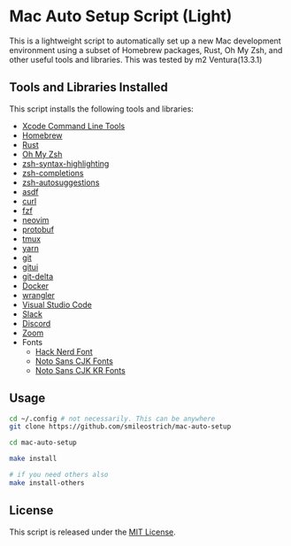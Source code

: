 # Mac Auto Setup Script (Light)
This is a lightweight script to automatically set up a new Mac development environment using a subset of Homebrew packages, Rust, Oh My Zsh, and other useful tools and libraries.
This was tested by m2 Ventura(13.3.1)


## Tools and Libraries Installed
This script installs the following tools and libraries:

- [Xcode Command Line Tools](https://developer.apple.com/xcode/resources/)
- [Homebrew](https://brew.sh/)
- [Rust](https://www.rust-lang.org/)
- [Oh My Zsh](https://ohmyz.sh/)
- [zsh-syntax-highlighting](https://github.com/zsh-users/zsh-syntax-highlighting)
- [zsh-completions](https://github.com/zsh-users/zsh-completions)
- [zsh-autosuggestions](https://github.com/zsh-users/zsh-autosuggestions)
- [asdf](https://asdf-vm.com/)
- [curl](https://curl.se/)
- [fzf](https://github.com/junegunn/fzf)
- [neovim](https://neovim.io/)
- [protobuf](https://developers.google.com/protocol-buffers)
- [tmux](https://github.com/tmux/tmux)
- [yarn](https://yarnpkg.com/)
- [git](https://git-scm.com/)
- [gitui](https://github.com/extrawurst/gitui)
- [git-delta](https://github.com/dandavison/delta)
- [Docker](https://www.docker.com/)
- [wrangler](https://developers.cloudflare.com/workers/wrangler/)
- [Visual Studio Code](https://code.visualstudio.com/)
- [Slack](https://slack.com/)
- [Discord](https://discord.com/)
- [Zoom](https://zoom.us/)
- Fonts
  - [Hack Nerd Font](https://github.com/ryanoasis/nerd-fonts/tree/master/patched-fonts/Hack)
  - [Noto Sans CJK Fonts](https://www.google.com/get/noto/help/cjk/)
  - [Noto Sans CJK KR Fonts](https://www.google.com/get/noto/help/cjk/)


## Usage
```bash
cd ~/.config # not necessarily. This can be anywhere
git clone https://github.com/smileostrich/mac-auto-setup

cd mac-auto-setup

make install

# if you need others also
make install-others
```


## License
This script is released under the [MIT License](LICENSE).
